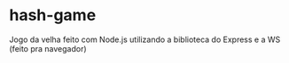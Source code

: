 # hash-game
Jogo da velha feito com Node.js utilizando a biblioteca do Express e a WS (feito pra navegador)

